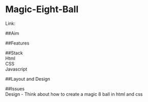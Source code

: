 # Magic-Eight-Ball

Link:  

##Aim  


##Features  


##Stack  
Html  
CSS  
Javascript  

##Layout and Design  

##Issues  
Design - Think about how to create a magic 8 ball in html and css
